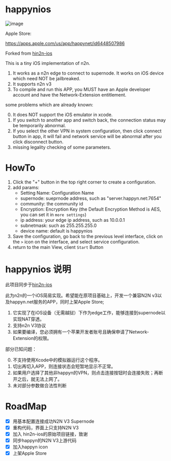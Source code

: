 # happynios

![image](https://github.com/happynclient/happynios/assets/86546534/df4c3a97-f235-4baa-a79e-cf055c847ce6)


Apple Store:

https://apps.apple.com/us/app/happynet/id6448507986

Forked from [hin2n-ios](https://github.com/Oliver0624/hin2n-ios)

This is a tiny iOS implementation of n2n.

1. It works as a n2n edge to connect to supernode. It works on iOS device which need NOT be jailbreaked.
2. It supports  n2n v3
3. To compile and run this APP, you MUST have an Apple developer account and have the Network-Extension entitlement.

some problems which are already known:

0. It does NOT support the iOS emulator in xcode.
1. If you switch to another app and switch back, the connection status may be temporarily abnormal.
2. If you select the other VPN in system configuration, then click connect button in app, it will fail and network service will be abnormal after you click disconnect button.
3. missing legality checking of some parameters.

# HowTo

1. Click the "+" button in the top right corner to create a configuration.
2. add  params:
   - Setting Name: Configuration Name
   - supernode: sueprnode address, such as "server.happyn.net:7654"
   - community: the community id
   - Encryption: Encryption Key (the Default Encryption Method is AES, you can set it in `more settings`)
   - ip address: your edge ip address, such as 10.0.0.1
   - subnetmask: such as 255.255.255.0
   - device name: default is happynios
3. Save the configuration, go back to the previous level interface, click on the `>` icon on the interface, and select service configuration.
4. return to the main View, client `Start` Button

# happynios 说明

此项目同步于[hin2n-ios](https://github.com/Oliver0624/hin2n-ios)

此为n2n的一个iOS简易实现。希望能在原项目基础上，开发一个兼容N2N v3以及happyn.net服务的APP，同时上架Apple Store;

1. 它实现了在iOS设备（无需越狱）下作为edge工作，能够连接到supernode以实现NAT穿透。
2. 支持n2n V3协议
3. 如果要编译，您必须拥有一个苹果开发者账号且确保申请了Network-Extension的权限。

部分已知问题：

0. 不支持使用Xcode中的模拟器运行这个程序。
1. 切出再切入APP，则连接状态会短暂地显示不正常。
2. 如果用户选择了其他非happyn的VPN，则点击连接按钮时会连接失败；再断开之后，就无法上网了。
3. 未对部分参数做合法性判断


# RoadMap

- [x] 用基本配置连接成功N2N V3 Supernode
- [x] 重构代码，界面上只支持N2N V3
- [x] 加入 hin2n-ios的原始项目链接，致谢
- [x] 同步happyn的N2N V3上游代码
- [x] 加入happyn icon
- [x] 上架Apple Store
